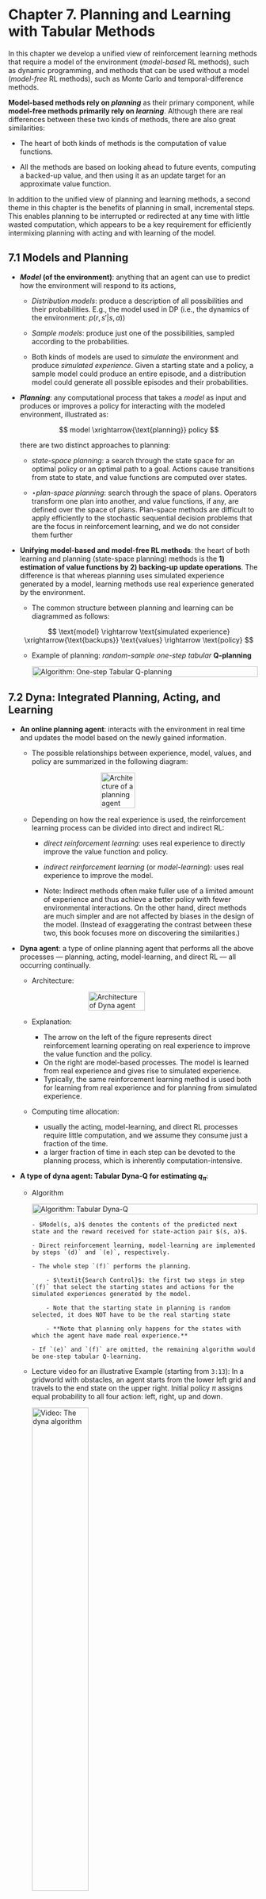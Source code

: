# Chapter 7. Planning and Learning with Tabular Methods

In this chapter we develop a unified view of reinforcement learning methods that require a model of the environment ($\textit{model-based}$ RL methods), such as dynamic programming, and methods that can be used without a model ($\textit{model-free}$ RL methods), such as Monte Carlo and temporal-difference methods. 

**Model-based methods rely on $\textit{planning}$** as their primary component, while **model-free methods primarily rely on $\textit{learning}$**. Although there are real differences between these two kinds of methods, there are also great similarities:

- The heart of both kinds of methods is the computation of value functions. 

- All the methods are based on looking ahead to future events, computing a backed-up value, and then using it as an update target for an approximate value function.

In addition to the unified view of planning and learning methods, a second theme in this chapter is the benefits of planning in small, incremental steps. This enables planning to be interrupted or redirected at any time with little wasted computation, which appears to be a key requirement for efficiently intermixing planning with acting and with learning of the model.

## 7.1 Models and Planning

- **$\textit{Model}$ (of the environment)**: anything that an agent can use to predict how the environment will respond to its actions, 

	- $\textit{Distribution models}$: produce a description of all possibilities and their probabilities. E.g., the model used in DP (i.e., the dynamics of the environment: $p(r, s' | s, a)$)

	- $\textit{Sample models}$: produce just one of the possibilities, sampled according to the probabilities.

	- Both kinds of models are used to $\textit{simulate}$ the environment and produce $\textit{simulated experience}$. Given a starting state and a policy, a sample model could produce an entire episode, and a distribution model could generate all possible episodes and their probabilities. 


- **$\textit{Planning}$**: any computational process that takes a $\textit{model}$ as input and produces or improves a policy for interacting with the modeled environment, illustrated as:

	$$
		model \xrightarrow{\text{planning}} policy
	$$

	there are two distinct approaches to planning:

	- $\textit{state-space planning}$: a search through the state space for an optimal policy or an optimal path to a goal. Actions cause transitions from state to state, and value functions are computed over states.

	- $\star\textit{plan-space planning}$: search through the space of plans. Operators transform one plan into another, and value functions, if any, are defined over the space of plans. Plan-space methods are difficult to apply efficiently to the stochastic sequential decision problems that are the focus in reinforcement learning, and we do not consider them further


- **Unifying model-based and model-free RL methods**: the heart of both learning and planning (state-space planning) methods is the **1) estimation of value functions by 2) backing-up update operations**. The difference is that whereas planning uses simulated experience generated by a model, learning methods use real experience generated by the environment.

	- The common structure between planning and learning can be diagrammed as follows:

	$$
		\text{model} \rightarrow \text{simulated experience} \xrightarrow{\text{backups}} \text{values} \rightarrow \text{policy}
	$$

	- Example of planning: $\textit{random-sample one-step tabular}$ **Q-planning**
		
		<div style="display: flex; justify-content: center;">
		<img src="../_static/img/chapter7/algo_one_step_q_planning.png" alt="Algorithm: One-step Tabular Q-planning" style="width: 100%;">        
		</div>
			
## 7.2 Dyna: Integrated Planning, Acting, and Learning

- **An online planning agent**: interacts with the environment in real time and updates the model based on the newly gained information.

	- The possible relationships between experience, model, values, and policy are summarized in the following diagram:
		<div style="display: flex; justify-content: center;">
		<img src="../_static/img/chapter7/planning_agent.png" alt="Architecture of a planning agent" style="width: 39%;">        
		</div>

	- Depending on how the real experience is used, the reinforcement learning process can be divided into direct and indirect RL:

		- $\textit{direct reinforcement learning}$: uses real experience to directly improve the value function and policy.

		- $\textit{indirect reinforcement learning}$ (or $\textit{model-learning}$): uses real experience to improve the model.

		- Note: Indirect methods often make fuller use of a limited amount of experience and thus achieve a better policy with fewer environmental interactions. On the other hand, direct methods are much simpler and are not affected by biases in the design of the model. (Instead of exaggerating the contrast between these two, this book focuses more on discovering the similarities.)
	
- **Dyna agent**: a type of online planning agent that performs all the above processes — planning, acting, model-learning, and direct RL — all occurring continually.

	- Architecture:
		<div style="display: flex; justify-content: center;">
		<img src="../_static/img/chapter7/dyna_agent_architecture.png" alt="Architecture of Dyna agent" style="width: 50%;">        
		</div>

	- Explanation:
		- The arrow on the left of the figure represents direct reinforcement learning operating on real experience to improve the value function and the policy. 
		- On the right are model-based processes. The model is learned from real experience and gives rise to simulated experience.
		- Typically, the same reinforcement learning method is used both for learning from real experience and for planning from simulated experience.

	- Computing time allocation: 
		- usually the acting, model-learning, and direct RL processes require little computation, and we assume they consume just a fraction of the time. 
		- a larger fraction of time in each step can be devoted to the planning process, which is inherently computation-intensive.

- **A type of dyna agent: Tabular Dyna-Q for estimating $q_\pi$**:

	- Algorithm

		<div style="display: flex; justify-content: center;">
		<img src="../_static/img/chapter7/algo_tabular_dyna_q.png" alt="Algorithm: Tabular Dyna-Q" style="width: 100%;">        
		</div>

		```{note}
		- $Model(s, a)$ denotes the contents of the predicted next state and the reward received for state-action pair $(s, a)$.

		- Direct reinforcement learning, model-learning are implemented by steps `(d)` and `(e)`, respectively. 

		- The whole step `(f)` performs the planning.

			- $\textit{Search Control}$: the first two steps in step `(f)` that select the starting states and actions for the simulated experiences generated by the model.

			- Note that the starting state in planning is random selected, it does NOT have to be the real starting state

			- **Note that planning only happens for the states with which the agent have made real experience.**

		- If `(e)` and `(f)` are omitted, the remaining algorithm would be one-step tabular Q-learning.
		```

	- Lecture video for an illustrative Example (starting from `3:13`): In a gridworld with obstacles, an agent starts from the lower left grid and travels to the end state on the upper right. Initial policy $\pi$ assigns equal probability to all four action: left, right, up and down.

		<a href="https://www.coursera.org/learn/sample-based-learning-methods/lecture/k7Out/the-dyna-algorithm">
		<img src="../_static/img/chapter7/dyna_q_example.png" alt="Video: The dyna algorithm" style="width:50%;">
		</a>

- **Example: Dyna Maze**

	- An illustrative example of how exactly a planning agent may learn much faster than a pure learning agent:

		<a href="https://www.coursera.org/learn/sample-based-learning-methods/lecture/TGSQi/dyna-q-learning-in-a-simple-maze">
		<img src="../_static/img/chapter7/example_maze.png" alt="Video: The Maze example" style="width:60%;">
		</a>

	- The agent needs many planning steps because search control samples state action pairs randomly. The planning update will not have any effect if the sample state action pair produces a 0 TD error. This happened a lot in this environment because all the rewards are 0, and so are the initial values. 

	- In larger environments random search control becomes even more problematic. But in this example, the more planning we did the better the agent performed

## 7.3 When the model is wrong

- **An inaccurate model**: model is either incomplete (does not contain some transition information) or the environment has changed (leads the transition information stored in the model become inaccurate).

	- When the model is wrong: we face the trade-off between exploration vs. exploitation (in the planning context):

		- exploration means trying actions that improve the model

		- exploitation means behaving in the optimal way given the current model

- **Example: Blocking Maze - when the environment become "worse"**

	- **Description**: initially, there is a short path from start to goal, to the right of the barrier, as shown in the upper left of the figure. After 1000 time steps, the short path is “blocked,” and a longer path is opened up along the left-hand side of the barrier

		<img src="../_static/img/chapter7/example_blocking_maze.png" alt="The blocking maze example" style="width:60%;">

	- **Interpretation**

		- The first part of the graph shows that both Dyna agents found the short path within 1000 steps. 

		- When the environment changed, the graphs become flat, indicating a period during which the agents obtained no reward because they were wandering around behind the barrier. 

		- After a while, however, they were able to find the new opening and the new optimal behavior.

- **Example: Shortcut Maze - when the environment become "better"**

	- **Description**: initially, the optimal path is to go around the left side of the barrier (upper left). After 3000 steps, however, a shorter path is opened up along the right side, without disturbing the longer path

		<img src="../_static/img/chapter7/example_shortcut_maze.png" alt="The shortcut maze example" style="width:60%;">

		```{note}
		It is harder to detect modeling error in the case where the environment changes to become "better" (better solutions emerge), this is where more thoughts on exploration (during planning) are need to keep the model up-to-date.
		```


- **Dyna-Q+ agent - encourages exploration during planning**

	```{todo}
	Turn the dyna-Q+ algo to book-similar image
	```

	- Initialize $Q(s,a)$ and $Model(s,a)$ for all $s \in S$ and $a \in A$ 
	- Loop forever:
		- `(a)` $S \leftarrow$ current (non-terminal) state
		- `(b)` $A \leftarrow \epsilon$-greedy($S, Q$)
		- `(c)` Take action $A$, observe reward $R$, and the next state $S'$
		- `(d)` $Q(S, A) \leftarrow Q(S, A) + \alpha [R + \gamma max_a Q(S', a) - Q(S, A)]$
		- `(e)` $Model(S, A)$ $\leftarrow R, S'$  and $S$ $\leftarrow S'$ (assuming deterministic environment)
		- `(f)` If $S$ is the terminal state, then $S \leftarrow StartingState$ and restart, Else loop repeat $n$ times:
			- $S \leftarrow$ random **previously observed** state
			- $A \leftarrow$ random action **available (doen not have to be taken before)** in $S$
			- $R, S' \leftarrow Model(S, A)$
			- $R = R + \kappa \sqrt \tau_{S,A,R,S'}$
			- $Q(S, A) \leftarrow Q(S, A) + \alpha [R + \gamma max_a Q(S', a) - Q(S, A)]$
	
	```{note}
	- Modification 1: the reward is now $R + \kappa \sqrt \tau$, where $\kappa$ is a constant and $\tau$ indicates the amount of time steps that the transition $(S,A) \rightarrow (R, S')$ has not been tried during real experience. 

		- The more time that has elapsed, the greater (we might presume) the chance that the dynamics of this pair has changed and that the model of it is incorrect.

		- Note that $\tau$ will not be updated in the planning process, but only in real interactions.

		- This type of way to encourage exploration is similar to Upper-Confidence-Bound Action Selection descibed in [Chapter 2](../Contents/2_multi_armed_bandits.md) which both measure the uncertainty in a way. 

	- Modification 2: actions that had never been tried before from a state were allowed to be considered in the planning step `(f)`. The initial model for such actions was that they would lead back to the same state with a reward of zero.
	```

## 7.4 Summary

- **Mindmap of where we are now**

	<img src="../_static/img/chapter7/chapter7_mindmap.png" alt="Mindmap" style="width: 100%;"> 

- **Key Takeaways**

	1. Model-Based vs. Model-Free Methods

		- Model-based methods (e.g., Dynamic Programming) use planning with a model.
		- Model-free methods (e.g., Monte Carlo, TD) learn directly from experience.
		- Both compute value functions using backup operations but differ in the source of experience (simulated vs. real).

	2. Models and Planning
		- A model predicts the environment's response to actions.
			- Distribution models provide all outcomes and probabilities.
			- Sample models provide a single sampled outcome.
		- Planning improves policies using models.
			- State-space planning searches state transitions for optimal policies.

	3. Dyna: Integrated Planning, Acting, and Learning
		- Dyna architecture combines direct reinforcement learning, model learning, and planning.
			- Direct RL updates value functions from real experiences.
			- Model learning updates the model from real experiences.
			- Planning uses the model for simulated experiences to refine learning.
		- Tabular Dyna-Q alternates between real and simulated experiences to accelerate learning.

	4. Handling Inaccurate Models
		- Model inaccuracies occur when the environment changes or the model lacks information.
		- Planning faces a trade-off between exploration (improving the model) and exploitation (using the current model).

	5. Dyna-Q+ for Encouraging Exploration
		- Dyna-Q+ adds exploration bonuses to rewards based on how long actions remain unvisited.
		- Untried actions are included in planning to promote broader exploration.
		- Helps agents adapt to dynamic environments by detecting changes faster.

	6. Practical Insights
		- Incremental planning allows flexible adaptation to changes.
		- Model-based methods learn faster with fewer interactions, while model-free methods are simpler and avoid model bias.
		- Effective planning requires prioritizing useful simulated experiences through search control.

- **Extra lecture video (optional)**: [Drew Bagnell: self-driving, robotics, and Model Based RL](https://www.coursera.org/learn/sample-based-learning-methods/lecture/pvjdV/drew-bagnell-self-driving-robotics-and-model-based-rl)